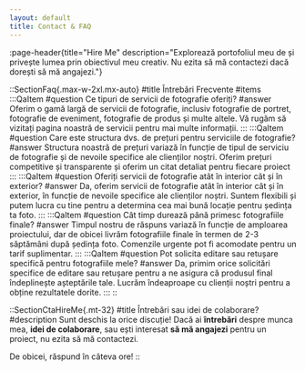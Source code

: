 ```yaml
---
layout: default
title: Contact & FAQ
---
```


:page-header{title="Hire Me" description="Explorează portofoliul meu de și privește lumea prin obiectivul meu creativ. Nu ezita să mă contactezi dacă dorești să mă angajezi."}

<!--::SectionPackages
:::PackagePrice
---
title: Mini
price: $450
description: Lorem ipsum dolor sit amet, consectetur adipiscing elit. Sed euismod, nisl nec ultricies lacinia, nunc est ultricies nisl, eget ultricies lorem nunc eget nunc.
includedFeatures:
  - 1 location
  - 30min (up to 5 people)
  - 15 Detailed edits in high resolution.
  - Print release for personal use
image:
  src: /img/hire-me/package1.webp
  alt: Mini
---
:::
:::PackagePrice
---
title: Standard
price: $550
description: Lorem ipsum dolor sit amet, consectetur adipiscing elit. Sed euismod, nisl nec ultricies lacinia, nunc est ultricies nisl, eget ultricies lorem nunc eget nunc.
includedFeatures:
  - 1 location
  - Outfit change
  - 45min
  - 25 Detailed edits in high resolution
  - Print release for personal use
image:
  src: /img/hire-me/package2.webp
  alt: Standard
---
:::
:::PackagePrice
---
title: Ultimate
price: $650
description: Lorem ipsum dolor sit amet, consectetur adipiscing elit. Sed euismod, nisl nec ultricies lacinia, nunc est ultricies nisl, eget ultricies lorem nunc eget nunc.
includedFeatures:
  - 2 location
  - Outfit change
  - 60min
  - 35 Detailed edits in high resolution
  - Print release for personal use
image:
  src: /img/hire-me/package3.webp
  alt: Ultimate
---
:::
::


::SectionTestimonials{.max-w-2xl.mx-auto}
#title
## What My clients are saying about me
#items
:::Testimonial
---
quote: "Working with John was an absolute pleasure. His attention to detail and creative eye for photography made our project truly stand out. He took the time to understand our vision and brought it to life in a way that exceeded our expectations. John is not only a skilled photographer but also a professional who is easy to work with and goes above and beyond to deliver outstanding results. We couldn't be happier with the final product and highly recommend John for any photography needs. Thank you, John, for your exceptional work!"
name: Sarah Johnson
image:
  src: /img/home/personal-photo.webp
  alt: Sarah Johnson
---
:::
:::Testimonial
---
quote: "I had the pleasure of working with Jane on a photoshoot for my business and I couldn't be happier with the results. Her professionalism, creativity, and attention to detail were top-notch. She captured the essence of my brand and brought it to life in a way that was beyond my expectations. I highly recommend Jane for any photography needs, she is a true talent."
name: Emily Davis
image:
  src: /img/home/personal-photo.webp
  alt: Emily Davis
---
:::
:::Testimonial
---
quote: "I've had the pleasure of working with John on several photography projects, and I have to say, he never ceases to amaze me with his talent and creativity. His eye for detail and ability to capture the essence of a moment is truly impressive. Not only that, but he's also a pleasure to work with - always professional, punctual, and collaborative. I highly recommend John for any photography needs - you won't be disappointed!"
name: John Doe
image:
  src: /img/home/personal-photo.webp
  alt: John Doe
---
:::
:::Testimonial
---
quote: "I have had the privilege of working with Michael on multiple projects and I am consistently blown away by his work. His ability to capture the emotion and essence of his subjects is truly impressive. He has a gift for making people feel comfortable and bringing out their best selves in front of the camera. I highly recommend Michael for any photography needs, he is a true professional."
name: David Nguyen
image:
  src: /img/home/personal-photo.webp
  alt: David Nguyen
---
:::
:::Testimonial
---
quote: "I recently worked with Sarah on a family photoshoot and I was blown away by her talent and professionalism. She made us feel comfortable in front of the camera and captured the most beautiful moments that we will cherish forever. Her attention to detail and ability to tell a story through her photography is truly remarkable. I highly recommend Sarah for any photography needs, she is a true gem."
name: Lisa Johnson
image:
  src: /img/home/personal-photo.webp
  alt: Lisa Johnson
---
:::
:::Testimonial
---
quote: "I recently worked with Mark on a photoshoot for my business and I was extremely impressed with his work. He has a keen eye for detail and knows how to bring out the best in his subjects. His creativity and professionalism were second to none."
name: Jessica Lee.
image:
  src: /img/home/personal-photo.webp
  alt: Jessica Lee.
---
:::
:: -->

::SectionFaq{.max-w-2xl.mx-auto}
#title
Întrebări Frecvente
#items
  :::QaItem
  #question
  Ce tipuri de servicii de fotografie oferiți?
  #answer
  Oferim o gamă largă de servicii de fotografie, inclusiv fotografie de portret, fotografie de eveniment, fotografie de produs și multe altele. Vă rugăm să vizitați pagina noastră de servicii pentru mai multe informații.
  :::
  :::QaItem
  #question
  Care este structura dvs. de prețuri pentru serviciile de fotografie?
  #answer
  Structura noastră de prețuri variază în funcție de tipul de serviciu de fotografie și de nevoile specifice ale clienților noștri. Oferim prețuri competitive și transparente și oferim un citat detaliat pentru fiecare proiect
  :::
  :::QaItem
  #question
  Oferiți servicii de fotografie atât în interior cât și în exterior?
  #answer
  Da, oferim servicii de fotografie atât în interior cât și în exterior, în funcție de nevoile specifice ale clienților noștri. Suntem flexibili și putem lucra cu tine pentru a determina cea mai bună locație pentru ședința ta foto.
  :::
  :::QaItem
  #question
  Cât timp durează până primesc fotografiile finale?
  #answer
  Timpul nostru de răspuns variază în funcție de amploarea proiectului, dar de obicei livrăm fotografiile finale în termen de 2-3 săptămâni după ședința foto. Comenzile urgente pot fi acomodate pentru un tarif suplimentar.
  :::
  :::QaItem
  #question
  Pot solicita editare sau retușare specifică pentru fotografiile mele?
  #answer
  Da, primim orice solicitări specifice de editare sau retușare pentru a ne asigura că produsul final îndeplinește așteptările tale. Lucrăm îndeaproape cu clienții noștri pentru a obține rezultatele dorite.
  :::
::


::SectionCtaHireMe{.mt-32}
#title
Întrebări sau idei de colaborare?
#description
Sunt deschis la orice discuție! Dacă ai __întrebări__ despre munca mea, __idei de colaborare__, sau ești interesat __să mă angajezi__ pentru un proiect, nu ezita să mă contactezi.

De obicei, răspund în câteva ore!
::